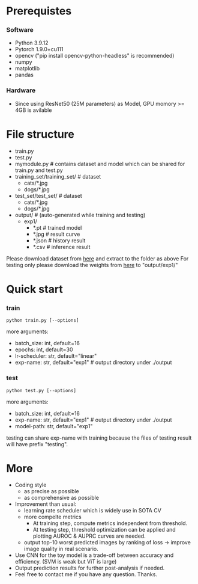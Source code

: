 # Prerequistes
### Software
+ Python 3.9.12
+ Pytorch 1.9.0+cu111
+ opencv ("pip install opencv-python-headless" is recommended)
+ numpy
+ matplotlib
+ pandas
### Hardware
+ Since using ResNet50 (25M parameters) as Model, GPU momory >= 4GB is avilable

# File structure
+ train.py
+ test.py
+ mymodule.py # contains dataset and model which can be shared for train.py and test.py
+ training_set/training_set/ # dataset
    + cats/*.jpg
    + dogs/*.jpg
+ test_set/test_set/ # dataset
    + cats/*.jpg
    + dogs/*.jpg
+ output/ # (auto-generated while training and testing)
    + exp1/
        + *.pt # trained model
        + *.jpg # result curve
        + *.json # history result
        + *.csv # inference result

Please download dataset from [here](https://www.kaggle.com/datasets/tongpython/cat-and-dog) and extract to the folder as above
For testing only please download the weights from [here](https://drive.google.com/file/d/1SibZx_Pad8YbYrUjE7dOvrZIc099zZwP/view?usp=drive_link) to "output/exp1/"

# Quick start
### train
```
python train.py [--options]
```

more arguments:
+ batch_size: int, default=16
+ epochs: int, default=30
+ lr-scheduler: str, default="linear"
+ exp-name: str, default="exp1" # output directory under ./output

### test
```
python test.py [--options]
```

more arguments:
+ batch_size: int, default=16
+ exp-name: str, default="exp1" # output directory under ./output
+ model-path: str, default="exp1"

testing can share exp-name with training because the files of testing result will have prefix "testing".

# More
+ Coding style
    + as precise as possible
    + as comprehensive as possible
+ Improvement than usual:
    + learning rate scheduler which is widely use in SOTA CV
    + more compelte metrics
        + At training step, compute metrics independent from threshold.
        + At testing step, threshold optimization can be applied and plotting AUROC & AUPRC curves are needed.
    + output top-10 worst predicted images by ranking of loss -> improve image quality in real scenario. 
+ Use CNN for the toy model is a trade-off between accuracy and efficiency. (SVM is weak but ViT is large)
+ Output prediction results for further post-analysis if needed.
+ Feel free to contact me if you have any question. Thanks.
